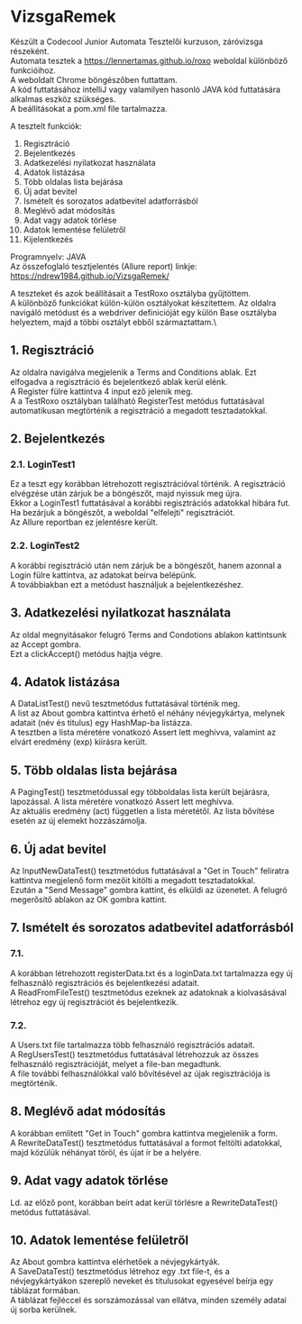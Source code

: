 # VizsgaRemek
Készült a Codecool Junior Automata Tesztelői kurzuson, záróvizsga részeként. \
Automata tesztek a https://lennertamas.github.io/roxo weboldal különböző funkcióihoz. \
A weboldalt Chrome böngészőben futtattam. \
A kód futtatásához intelliJ vagy valamilyen hasonló JAVA kód futtatására alkalmas eszköz szükséges. \
A beállításokat a pom.xml file tartalmazza.

A tesztelt funkciók:
1. Regisztráció
2. Bejelentkezés
3. Adatkezelési nyilatkozat használata
4. Adatok listázása
5. Több oldalas lista bejárása
6. Új adat bevitel
7. Ismételt és sorozatos adatbevitel adatforrásból
8. Meglévő adat módosítás
9. Adat vagy adatok törlése
10. Adatok lementése felületről
11. Kijelentkezés

Programnyelv: JAVA \
Az összefoglaló tesztjelentés (Allure report) linkje: https://ndrew1984.github.io/VizsgaRemek/

A teszteket és azok beállításait a TestRoxo osztályba gyűjtöttem. \
A különböző funkciókat külön-külön osztályokat készítettem. Az oldalra navigáló metódust és a webdriver definicióját egy külön Base osztályba helyeztem, majd a többi osztályt ebből származtattam.\

## 1. Regisztráció
Az oldalra navigálva megjelenik a Terms and Conditions ablak. Ezt elfogadva a regisztráció és bejelentkező ablak kerül elénk. \
A Register fülre kattintva 4 input ező jelenik meg. \
A a TestRoxo osztályban található RegisterTest metódus futtatásával automatikusan megtörténik a regisztráció a megadott tesztadatokkal.

## 2. Bejelentkezés
### 2.1. LoginTest1
Ez a teszt egy korábban létrehozott regisztrációval történik. A regisztráció elvégzése után zárjuk be a böngészőt, majd nyissuk meg újra. \
Ekkor a LoginTest1 futtatásával a korábbi regisztrációs adatokkal hibára fut. Ha bezárjuk a böngészőt, a weboldal "elfelejti" regisztrációt. \
Az Allure reportban ez jelentésre került.
### 2.2. LoginTest2
A korábbi regisztráció után nem zárjuk be a böngészőt, hanem azonnal a Login fülre kattintva, az adatokat beírva belépünk. \
A továbbiakban ezt a metódust használjuk a bejelentkezéshez.

## 3. Adatkezelési nyilatkozat használata
Az oldal megnyitásakor felugró Terms and Condotions ablakon kattintsunk az Accept gombra. \
Ezt a clickAccept() metódus hajtja végre.

## 4. Adatok listázása
A DataListTest() nevű tesztmetódus futtatásával történik meg. \
A list az About gombra kattintva érhető el néhány névjegykártya, melynek adatait (név és titulus) egy HashMap-ba listázza.\
A tesztben a lista méretére vonatkozó Assert lett meghívva, valamint az elvárt eredmény (exp) kiírásra került.

## 5. Több oldalas lista bejárása
A PagingTest() tesztmetódussal egy többoldalas lista került bejárásra, lapozással. A lista méretére vonatkozó Assert lett meghívva.\
Az aktuális eredmény (act) független a lista méretétől. Az lista bővítése esetén az új elemekt hozzászámolja.

## 6. Új adat bevitel
Az InputNewDataTest() tesztmetódus futtatásával a "Get in Touch" feliratra kattintva megjelenő form mezőit kitölti a megadott tesztadatokkal.\
Ezután a "Send Message" gombra kattint, és elküldi az üzenetet. A felugró megerősítő ablakon az OK gombra kattint.

## 7. Ismételt és sorozatos adatbevitel adatforrásból
### 7.1.
A korábban létrehozott registerData.txt és a loginData.txt tartalmazza egy új felhasználó regisztrációs és bejelentkezési adatait.\
A ReadFromFileTest() tesztmetódus ezeknek az adatoknak a kiolvasásával létrehoz egy új regisztrációt és bejelentkezik.
### 7.2.
A Users.txt file tartalmazza több felhasználó regisztrációs adatait.\
A RegUsersTest() tesztmetódus futtatásával létrehozzuk az összes felhasználó regisztrációját, melyet a file-ban megadtunk.\
A file további felhasználókkal való bővítésével az újak regisztrációja is megtörténik.

## 8. Meglévő adat módosítás
A korábban említett "Get in Touch" gombra kattintva megjeleniik a form.\
A RewriteDataTest() tesztmetódus futtatásával a formot feltölti adatokkal, majd közülük néhányat töröl, és újat ír be a helyére.

## 9. Adat vagy adatok törlése
Ld. az előző pont, korábban beírt adat kerül törlésre a RewriteDataTest() metódus futtatásával.

## 10. Adatok lementése felületről
Az About gombra kattintva elérhetőek a névjegykártyák.\
A SaveDataTest() tesztmetódus létrehoz egy .txt file-t, és a névjegykártyákon szereplő neveket és titulusokat egyesével beírja egy táblázat formában.\
A táblázat fejléccel és sorszámozással van ellátva, minden személy adatai új sorba kerülnek. 








